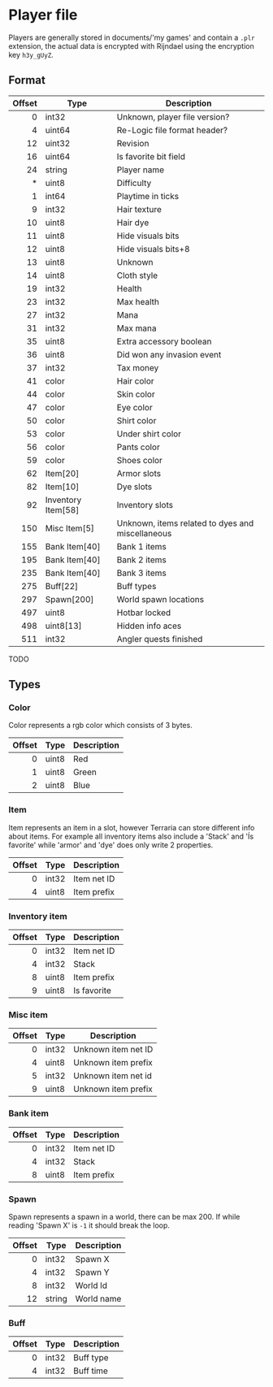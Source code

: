 # Player file

Players are generally stored in documents/'my games' and contain a `.plr` extension, the actual data is encrypted with Rijndael using the encryption key `h3y_gUyZ`.

## Format

| Offset | Type       | Description                   |
|-------:|------------|-------------------------------|
| 0      | int32      | Unknown, player file version? |
| 4      | uint64     | Re-Logic file format header?  |
| 12     | uint32     | Revision                      |
| 16     | uint64     | Is favorite bit field         |
| 24     | string     | Player name                   |
| *      | uint8      | Difficulty                    |
| 1      | int64      | Playtime in ticks             |
| 9      | int32      | Hair texture                  |
| 10     | uint8      | Hair dye                      |
| 11     | uint8      | Hide visuals bits             |
| 12     | uint8      | Hide visuals bits+8           |
| 13     | uint8      | Unknown                       |
| 14     | uint8      | Cloth style                   |
| 19     | int32      | Health                        |
| 23     | int32      | Max health                    |
| 27     | int32      | Mana                          |
| 31     | int32      | Max mana                      |
| 35     | uint8      | Extra accessory boolean       |
| 36     | uint8      | Did won any invasion event    |
| 37     | int32      | Tax money                     |
| 41     | color      | Hair color                    |
| 44     | color      | Skin color                    |
| 47     | color      | Eye color                     |
| 50     | color      | Shirt color                   |
| 53     | color      | Under shirt color             |
| 56     | color      | Pants color                   |
| 59     | color      | Shoes color                   |
| 62     | Item[20]   | Armor slots                   |
| 82     | Item[10]   | Dye slots                     |
| 92     | Inventory Item[58] | Inventory slots       |
| 150    | Misc Item[5]  | Unknown, items related to dyes and miscellaneous |
| 155    | Bank Item[40] | Bank 1 items               |
| 195    | Bank Item[40] | Bank 2 items               |
| 235    | Bank Item[40] | Bank 3 items               |
| 275    | Buff[22]   | Buff types                    |
| 297    | Spawn[200] | World spawn locations         |
| 497    | uint8      | Hotbar locked                 |
| 498    | uint8[13]  | Hidden info aces              |
| 511    | int32      | Angler quests finished        |

TODO

## Types

### Color

Color represents a rgb color which consists of 3 bytes.

| Offset | Type  | Description |
|-------:|-------|-------------|
| 0      | uint8 | Red         |
| 1      | uint8 | Green       |
| 2      | uint8 | Blue        |

### Item

Item represents an item in a slot, however Terraria can store different info about items. For example all inventory items also include a 'Stack' and 'Ís favorite' while 'armor' and 'dye' does only write 2 properties.

| Offset | Type  | Description |
|-------:|-------|-------------|
| 0      | int32 | Item net ID |
| 4      | uint8 | Item prefix |

### Inventory item

| Offset | Type  | Description |
|-------:|-------|-------------|
| 0      | int32 | Item net ID |
| 4      | int32 | Stack       |
| 8      | uint8 | Item prefix |
| 9      | uint8 | Is favorite |

### Misc item

| Offset | Type  | Description         |
|-------:|-------|---------------------|
| 0      | int32 | Unknown item net ID |
| 4      | uint8 | Unknown item prefix |
| 5      | int32 | Unknown item net id |
| 9      | uint8 | Unknown item prefix |

### Bank item

| Offset | Type  | Description |
|-------:|-------|-------------|
| 0      | int32 | Item net ID |
| 4      | int32 | Stack       |
| 8      | uint8 | Item prefix |

### Spawn

Spawn represents a spawn in a world, there can be max 200. If while reading 'Spawn X' is `-1` it should break the loop.

| Offset | Type   | Description |
|-------:|--------|-------------|
| 0      | int32  | Spawn X     |
| 4      | int32  | Spawn Y     |
| 8      | int32  | World Id    |
| 12     | string | World name  |

### Buff

| Offset | Type  | Description |
|-------:|-------|-------------|
| 0      | int32 | Buff type   |
| 4      | int32 | Buff time   |
